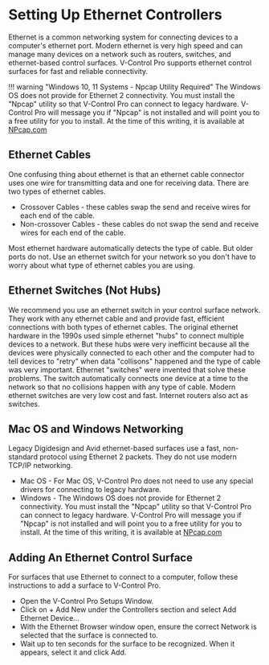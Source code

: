 # Setting Up Ethernet Controllers

Ethernet is a common networking system for connecting devices to a computer's ethernet port. Modern ethernet is very high speed and can manage many devices on a network such as routers, switches, and ethernet-based control surfaces. V-Control Pro supports ethernet control surfaces for fast and reliable connectivity.

!!! warning "Windows 10, 11 Systems - Npcap Utility Required"
    The Windows OS does not provide for Ethernet 2 connectivity. You must install the "Npcap" utility so that V-Control Pro can connect to legacy hardware. V-Control Pro will message you if "Npcap" is not installed and will point you to a free utility for you to install. At the time of this writing, it is available at [NPcap.com](https://npcap.com/#download)

## Ethernet Cables

One confusing thing about ethernet is that an ethernet cable connector uses one wire for transmitting data and one for receiving data. There are two types of ethernet cables.

* Crossover Cables - these cables swap the send and receive wires for each end of the cable.
* Non-crossover Cables - these cables do not swap the send and receive wires for each end of the cable.

Most ethernet hardware automatically detects the type of cable. But older ports do not. Use an ethernet switch for your network so you don't have to worry about what type of ethernet cables you are using.

## Ethernet Switches (Not Hubs)

We recommend you use an ethernet switch in your control surface network. They work with any ethernet cable and and provide fast, efficient connections with both types of ethernet cables. The original ethernet hardware in the 1990s used simple ethernet "hubs" to connect multiple devices to a network. But these hubs were very inefficint because all the devices were physically connected to each other and the computer had to tell devices to "retry" when data "collisons" happened and the type of cable was very important. Ethernet "switches" were invented that solve these problems. The switch automatically connects one device at a time to the network so that no collisions happen with any type of cable. Modern ethernet switches are very low cost and fast. Internet routers also act as switches.

<a id="networking"></a>

## Mac OS and Windows Networking

Legacy Digidesign and Avid ethernet-based surfaces use a fast, non-standard protocol using Ethernet 2 packets. They do not use modern TCP/IP networking.

* Mac OS - For Mac OS, V-Control Pro does not need to use any special drivers for connecting to legacy hardware.
* Windows - The Windows OS does not provide for Ethernet 2 connectivity. You must install the "Npcap" utility so that V-Control Pro can connect to legacy hardware. V-Control Pro will message you if "Npcap" is not installed and will point you to a free utility for you to install. At the time of this writing, it is available at [NPcap.com](https://npcap.com/#download)

## Adding An Ethernet Control Surface

For surfaces that use Ethernet to connect to a computer, follow these instructions to add a surface to V-Control Pro.

* Open the V-Control Pro Setups Window.
* Click on + Add New under the Controllers section and select Add Ethernet Device…
* With the Ethernet Browser window open, ensure the correct Network is selected that the surface is connected to.
* Wait up to ten seconds for the surface to be recognized. When it appears, select it and click Add.
